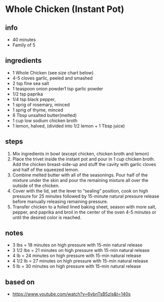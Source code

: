 # Whole Chicken (Instant Pot)

## info  
* 40 minutes  
* Family of 5 

## ingredients
* 1 Whole Chicken (see size chart below)
* 4-5 cloves garlic, peeled and smashed
* 2 tsp fine sea salt
* 1 teaspoon onion powder1 tsp garlic powder
* 1/2 tsp paprika 
* 1/4 tsp black pepper, 
* 1 sprig of rosemary, minced
* 1 sprig of thyme, minced
* 8 Tbsp unsalted butter(melted) 
* 1 cup low sodium chicken broth
* 1 lemon, halved, (divided into 1/2 lemon + 1 Tbsp juice)

## steps  
1.  Mix ingredients in bowl (except chicken, chicken broth and lemon)
2.  Place the trivet inside the instant pot and pour in 1 cup chicken broth. Add the chicken breast-side-up and stuff the cavity with garlic cloves and half of the squeezed lemon.
3.  Combine melted butter with all of the seasonings. Pour half of the mixture under the skin and pour the remaining mixture all over the outside of the chicken.
4.  Cover with the lid, set the lever to “sealing” position, cook on high pressure for 25 minutes followed by 15-minute natural pressure release before manually releasing remaining pressure.
5.  Transfer chicken to a foiled lined baking sheet, season with more salt, pepper, and paprika and broil in the center of the oven 4-5 minutes or until the desired color is reached.

## notes  
* 3 lbs = 18 minutes on high pressure with 15-min natural release
* 3 1/2 lbs = 21 minutes on high pressure with 15-min natural release
* 4 lb = 24 minutes on high pressure with 15-min natural release
* 4 1/2 lb = 27 minutes on high pressure with 15-min natural release
* 5 lb = 30 minutes on high pressure with 15-min natural release

## based on  
* https://www.youtube.com/watch?v=6vbnTsB5zIs&t=140s
